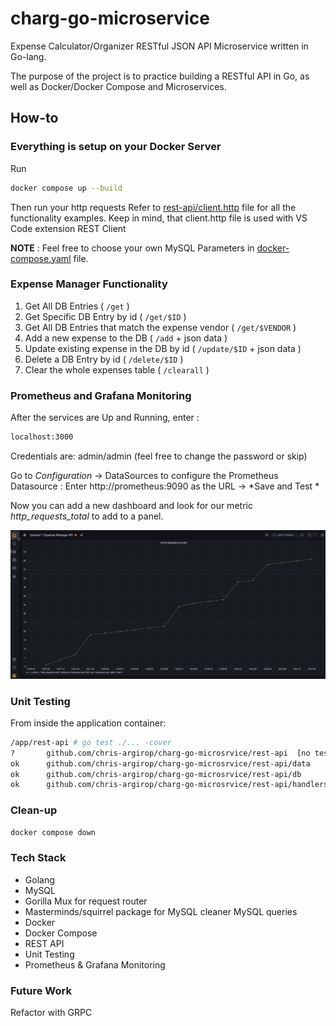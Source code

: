 # charg-go-microservice
Expense Calculator/Organizer RESTful JSON API Microservice written in Go-lang.

The purpose of the project is to practice building a RESTful API in Go, as well as Docker/Docker Compose and Microservices.


## How-to

### Everything is setup on your Docker Server

Run 

```sh
docker compose up --build
```

Then run your http requests
Refer to [rest-api/client.http](rest-api/client.http)  file for all the functionality examples. 
Keep in mind, that client.http file is used with VS Code extension REST Client

__NOTE__ : Feel free to choose your own MySQL Parameters in [docker-compose.yaml](docker-compose.yaml) file.
### Expense Manager Functionality

1. Get All DB Entries ( ```/get``` )
2. Get Specific DB Entry by id ( ```/get/$ID``` )
3. Get All DB Entries that match the expense vendor ( ```/get/$VENDOR``` )
4. Add a new expense to the DB ( ```/add```  + json data )
5. Update existing expense in the DB by id ( ```/update/$ID``` + json data )
6. Delete a DB Entry by id ( ```/delete/$ID``` )
7. Clear the whole expenses table ( ```/clearall``` )


### Prometheus and Grafana Monitoring 

After the services are Up and Running, enter : 
```sh
localhost:3000
```

Credentials are: admin/admin (feel free to change the password or skip)

Go to *Configuration* -> DataSources to configure the Prometheus Datasource : Enter http://prometheus:9090 as the URL -> *Save and Test *

Now you can add a new dashboard and look for our metric *http_requests_total* to add to a panel. 

![Grafana Dashboard Screenshot](images/grafana_screenshot.PNG)

### Unit Testing
From inside the application container:

```sh
/app/rest-api # go test ./... -cover
?       github.com/chris-argirop/charg-go-microsrvice/rest-api  [no test files]
ok      github.com/chris-argirop/charg-go-microsrvice/rest-api/data     0.006s  coverage: 100.0% of statements
ok      github.com/chris-argirop/charg-go-microsrvice/rest-api/db       0.077s  coverage: 79.3% of statements
ok      github.com/chris-argirop/charg-go-microsrvice/rest-api/handlers 0.030s  coverage: 69.7% of statements
```


### Clean-up

```sh
docker compose down
```

###  Tech Stack

- Golang
- MySQL
- Gorilla Mux for request router
- Masterminds/squirrel package for MySQL cleaner MySQL queries
- Docker 
- Docker Compose
- REST API
- Unit Testing
- Prometheus & Grafana Monitoring

### Future Work
Refactor with GRPC

